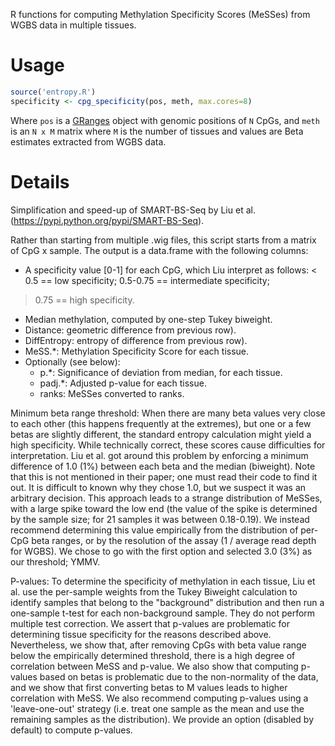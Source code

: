 R functions for computing Methylation Specificity Scores (MeSSes) from WGBS data in multiple tissues.

# Usage

```R
source('entropy.R')
specificity <- cpg_specificity(pos, meth, max.cores=8)
```

Where `pos` is a [GRanges](https://bioconductor.org/packages/release/bioc/html/GenomicRanges.html) object with genomic positions of `N` CpGs, and `meth` is an `N x M` matrix where `M` is the number of tissues and values are Beta estimates extracted from WGBS data.

# Details

Simplification and speed-up of SMART-BS-Seq by Liu et al. 
(https://pypi.python.org/pypi/SMART-BS-Seq).

Rather than starting from multiple .wig files, this script starts from a
matrix of CpG x sample. The output is a data.frame with the following columns:

* A specificity value [0-1] for each CpG, which Liu interpret as follows:
< 0.5 == low specificity; 0.5-0.75 == intermediate specificity;
> 0.75 == high specificity.
* Median methylation, computed by one-step Tukey biweight.
* Distance: geometric difference from previous row).
* DiffEntropy: entropy of difference from previous row).
* MeSS.*: Methylation Specificity Score for each tissue.
* Optionally (see below):
  * p.*: Significance of deviation from median, for each tissue.
  * padj.*: Adjusted p-value for each tissue.
  * ranks: MeSSes converted to ranks.

Minimum beta range threshold: When there are many beta values very close to
each other (this happens frequently at the extremes), but one or a few betas
are slightly different, the standard entropy calculation might yield a high
specificity. While technically correct, these scores cause difficulties for
interpretation. Liu et al. got around this problem by enforcing a minimum
difference of 1.0 (1%) between each beta and the median (biweight). Note that
this is not mentioned in their paper; one must read their code to find it out.
It is difficult to known why they chose 1.0, but we suspect it was an
arbitrary decision. This approach leads to a strange distribution of MeSSes,
with a large spike toward the low end (the value of the spike is determined
by the sample size; for 21 samples it was between 0.18-0.19). We instead
recommend determining this value empirically from the distribution of per-CpG
beta ranges, or by the resolution of the assay (1 / average read depth for
WGBS). We chose to go with the first option and selected 3.0 (3%) as our
threshold; YMMV.

P-values: To determine the specificity of methylation in each tissue,
Liu et al. use the per-sample weights from the Tukey Biweight calculation to
identify samples that belong to the "background" distribution and then run
a one-sample t-test for each non-background sample. They do not perform
multiple test correction. We assert that p-values are problematic for
determining tissue specificity for the reasons described above. Nevertheless,
we show that, after removing CpGs with beta value range below the empirically
determined threshold, there is a high degree of correlation between MeSS and
p-value. We also show that computing p-values based on betas is problematic
due to the non-normality of the data, and we show that first converting betas
to M values leads to higher correlation with MeSS. We also recommend computing
p-values using a 'leave-one-out' strategy (i.e. treat one sample as the mean
and use the remaining samples as the distribution). We provide an option
(disabled by default) to compute p-values.
